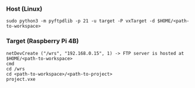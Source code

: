 ### Host (Linux)
```
sudo python3 -m pyftpdlib -p 21 -u target -P vxTarget -d $HOME/<path-to-workspace>
```
### Target (Raspberry Pi 4B)
```
netDevCreate ("/wrs", "192.168.0.15", 1) -> FTP server is hosted at $HOME/<path-to-workspace>
cmd
cd /wrs
cd <path-to-workspace>/<path-to-project>
project.vxe
```
